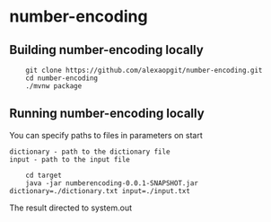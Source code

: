 # number-encoding

## Building number-encoding locally
```
	git clone https://github.com/alexaopgit/number-encoding.git
	cd number-encoding
	./mvnw package
```

## Running number-encoding locally
You can specify paths to files in parameters on start
    
    dictionary - path to the dictionary file
    input - path to the input file
```
	cd target
	java -jar numberencoding-0.0.1-SNAPSHOT.jar dictionary=./dictionary.txt input=./input.txt
```
The result directed to system.out